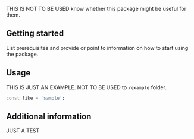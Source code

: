 <!-- 
This README describes the package. If you publish this package to pub.dev,
this README's contents appear on the landing page for your package.

For information about how to write a good package README, see the guide for
[writing package pages](https://dart.dev/guides/libraries/writing-package-pages). 

For general information about developing packages, see the Dart guide for
[creating packages](https://dart.dev/guides/libraries/create-library-packages)
and the Flutter guide for
[developing packages and plugins](https://flutter.dev/developing-packages). 
-->

THIS IS NOT TO BE USED
know whether this package might be useful for them.

## Getting started

List prerequisites and provide or point to information on how to
start using the package.

## Usage

THIS IS JUST AN EXAMPLE. NOT TO BE USED
to `/example` folder. 

```dart
const like = 'sample';
```

## Additional information

JUST A TEST